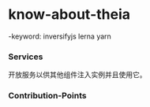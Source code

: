 # know-about-theia

-keyword: inversifyjs lerna yarn 

### Services
开放服务以供其他组件注入实例并且使用它。

### Contribution-Points

